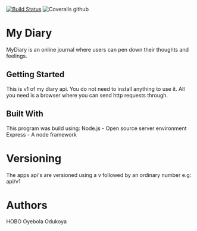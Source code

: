 [![Build Status](https://travis-ci.org/Oyebola-O/my-diary.svg?branch=api_v1)](https://travis-ci.org/Oyebola-O/my-diary)
![Coveralls github](https://img.shields.io/coveralls/github/jekyll/jekyll.svg)

# My Diary
MyDiary is an online journal where users can pen down their thoughts and feelings.

## Getting Started
This is v1 of my diary api. You do not need to install anything to use it.
All you need is a browser where you can send http requests through.

## Built With
This program was build using:
Node.js - Open source server environment
Express - A node framework


# Versioning
The apps api's are versioned using a v followed by an ordinary number
e.g:
api/v1

# Authors
HOBO
Oyebola Odukoya
